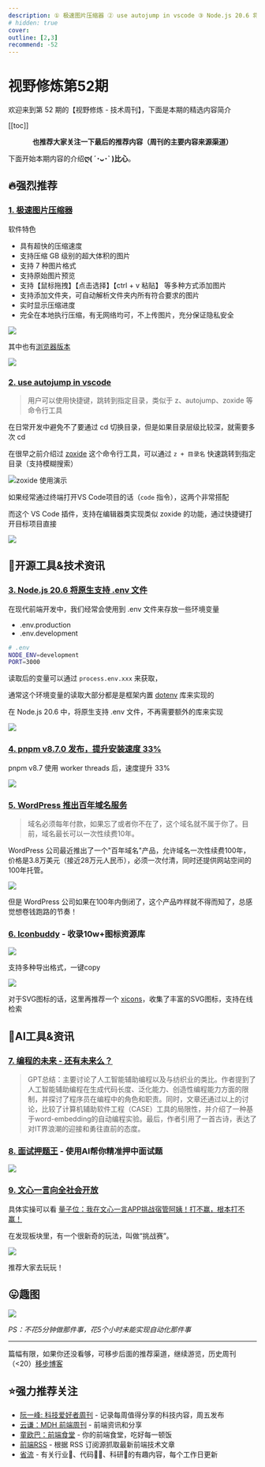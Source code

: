 ```yaml
---
description: ① 极速图片压缩器 ② use autojump in vscode ③ Node.js 20.6 将原生支持 .env 文件 ④ pnpm v8.7.0 发布，提升安装速度 33% ⑤ WordPress 推出百年域名服务 ⑥ Iconbuddy - 收录10w+图标资源库 ⑦ 编程的未来 - 还有未来么？ ⑧ 面试押题王 - 使用AI帮你精准押中面试题 ⑨ 文心一言向全社会开放
# hidden: true
cover: 
outline: [2,3]
recommend: -52
---
```


# 视野修炼第52期

欢迎来到第 52 期的【视野修炼 - 技术周刊】，下面是本期的精选内容简介

[[toc]]

<center>

**​也推荐大家关注一下最后的推荐内容（周刊的主要内容来源渠道）**
</center>

下面开始本期内容的介绍**ღ( ´･ᴗ･` )比心**。
## 🔥强烈推荐
### [1. 极速图片压缩器](https://github.com/Dreamer365/topspeed-image-compressor)
软件特色
* 具有超快的压缩速度
* 支持压缩 GB 级别的超大体积的图片
* 支持 7 种图片格式
* 支持原始图片预览
* 支持【鼠标拖拽】【点击选择】【ctrl + v 粘贴】 等多种方式添加图片
* 支持添加文件夹，可自动解析文件夹内所有符合要求的图片
* 实时显示压缩进度
* 完全在本地执行压缩，有无网络均可，不上传图片，充分保证隐私安全

![](https://img.cdn.sugarat.top/mdImg/MTY5MzY0NTMzMDA0NA==693645330044)

其中也有[浏览器版本](https://www.ticompressor.com/online/)

![](https://img.cdn.sugarat.top/mdImg/MTY5MzY0NTYxMTUwNA==693645611504)

### [2. use autojump in vscode](https://marketplace.visualstudio.com/items?itemName=webxmsj.autojump)
>用户可以使用快捷键，跳转到指定目录，类似于 z、autojump、zoxide 等命令行工具

在日常开发中避免不了要通过 cd 切换目录，但是如果目录层级比较深，就需要多次 cd

在很早之前介绍过 [zoxide](https://github.com/ajeetdsouza/zoxide) 这个命令行工具，可以通过 `z + 目录名` 快速跳转到指定目录（支持模糊搜索）

![zoxide 使用演示](https://img.cdn.sugarat.top/mdImg/MTY3NTM0OTc0NTA4Ng==675349745086)

如果经常通过终端打开VS Code项目的话（`code` 指令），这两个非常搭配

而这个 VS Code 插件，支持在编辑器类实现类似 zoxide 的功能，通过快捷键打开目标项目直接

![](https://img.cdn.sugarat.top/mdImg/MTY5MzY0Njc2NDc0NQ==693646764745)

## 🔧开源工具&技术资讯
### [3. Node.js 20.6 将原生支持 .env 文件](https://mp.weixin.qq.com/s/T7Wumtw2YGuJcePPjtS8pA)

在现代前端开发中，我们经常会使用到 .env 文件来存放一些环境变量
* .env.production
* .env.development
```sh
# .env
NODE_ENV=development
PORT=3000
```

读取后的变量可以通过 `process.env.xxx` 来获取，

通常这个环境变量的读取大部分都是是框架内置 [dotenv](https://www.npmjs.com/package/dotenv) 库来实现的

在 Node.js 20.6 中，将原生支持 .env 文件，不再需要额外的库来实现

![](https://img.cdn.sugarat.top/mdImg/MTY5MzYyMzQ1NTAxNQ==693623455015)

### [4. pnpm v8.7.0 发布，提升安装速度 33%](https://www.oschina.net/news/256013/pnpm-8-7-released)

pnpm v8.7 使用 worker threads 后，速度提升 33%

![](https://img.cdn.sugarat.top/mdImg/MTY5MzY0MjcyMjcyOA==693642722728)

### [5. WordPress 推出百年域名服务](https://www.techspot.com/news/99956-wordpress-now-offers-100-year-domain-hosting-plan.html)
>域名必须每年付款，如果忘了或者你不在了，这个域名就不属于你了。目前，域名最长可以一次性续费10年。

WordPress 公司最近推出了一个"百年域名"产品，允许域名一次性续费100年，价格是3.8万美元（接近28万元人民币），必须一次付清，同时还提供网站空间的100年托管。

![](https://img.cdn.sugarat.top/mdImg/MTY5MzY0MzE5MTkxOA==693643191918)

但是 WordPress 公司如果在100年内倒闭了，这个产品咋样就不得而知了，总感觉想卷钱跑路的节奏！

### [6. Iconbuddy](https://iconbuddy.app/) - 收录10w+图标资源库

![](https://img.cdn.sugarat.top/mdImg/MTY5MzY0NzExNDczOA==693647114738)

支持多种导出格式，一键copy

![](https://img.cdn.sugarat.top/mdImg/MTY5MzY0NzIzMTE0Ng==693647231146)

对于SVG图标的话，这里再推荐一个 [xicons](https://www.xicons.org/#/zh-CN)，收集了丰富的SVG图标，支持在线检索

## 🤖AI工具&资讯
### [7. 编程的未来 - 还有未来么？](https://blog.csdn.net/SoftwareTeacher/article/details/131019345)
>GPT总结：主要讨论了人工智能辅助编程以及与纺织业的类比。作者提到了人工智能辅助编程在生成代码长度、泛化能力、创造性编程能力方面的限制，并探讨了程序员在编程中的角色和职责。同时，文章还通过以上的讨论，比较了计算机辅助软件工程（CASE）工具的局限性，并介绍了一种基于word-embedding的自动编程实验。最后，作者引用了一首古诗，表达了对IT界浪潮的迎接和勇往直前的态度。

### [8. 面试押题王](https://yatiwang.chat/) - 使用AI帮你精准押中面试题

![](https://img.cdn.sugarat.top/mdImg/MTY5MzY0ODk2MDMwMg==693648960302)

### [9. 文心一言向全社会开放](https://mp.weixin.qq.com/s/itPpmH3UbmKz3_WTW_G0Ng)

具体实操可以看 [量子位：我在文心一言APP挑战宿管阿姨！打不赢，根本打不赢！](https://mp.weixin.qq.com/s/OVY30z8f21xWPV2pyxLrLw)

在发现板块里，有一个很新奇的玩法，叫做“挑战赛”。

![](https://img.cdn.sugarat.top/mdImg/MTY5MzY1MTYyNTc5Mg==693651625792)

推荐大家去玩玩！

## 😛趣图

![](https://img.cdn.sugarat.top/mdImg/MTY5MzY0Nzk4MTg3Nw==693647981877)

*PS：不花5分钟做那件事，花5个小时未能实现自动化那件事*

---

篇幅有限，如果你还没看够，可移步后面的推荐渠道，继续游览，历史周刊（<20）[移步博客](https://sugarat.top/weekly/index.html)

## ⭐️强力推荐关注
* [阮一峰: 科技爱好者周刊](https://www.ruanyifeng.com/blog/archives.html) - 记录每周值得分享的科技内容，周五发布
* [云谦：MDH 前端周刊](https://www.yuque.com/chencheng/mdh-weekly) - 前端资讯和分享
* [童欧巴：前端食堂](https://github.com/Geekhyt/weekly) - 你的前端食堂，吃好每一顿饭
* [前端RSS](https://fed.chanceyu.com/) - 根据 RSS 订阅源抓取最新前端技术文章
* [省流](https://shengliu.tech/) - 有关行业📱、代码👨‍💻、科研🔬的有趣内容，每个工作日更新
